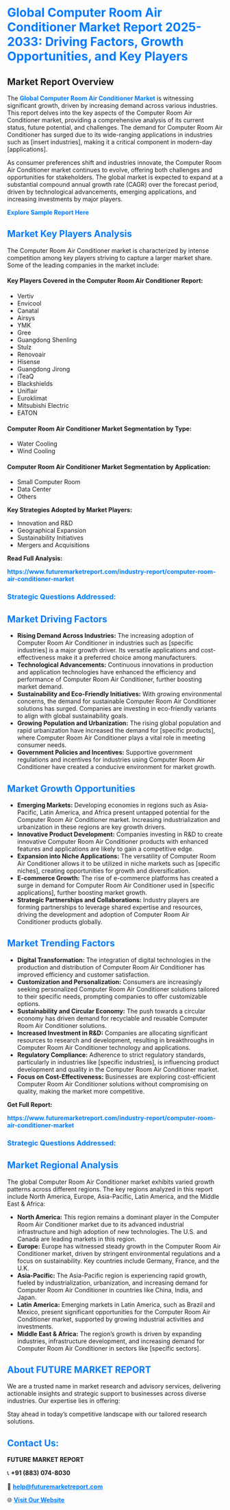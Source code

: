 <h1 style="color: #007BFF;">Global Computer Room Air Conditioner Market Report 2025-2033: Driving Factors, Growth Opportunities, and Key Players</h1>

<section id="overview">
<h2>Market Report Overview</h2>
<p>The <a href="https://www.futuremarketreport.com/industry-report/computer-room-air-conditioner-market" style="color: #007BFF; text-decoration: none;"><strong>Global Computer Room Air Conditioner Market</strong></a> is witnessing significant growth, driven by increasing demand across various industries. This report delves into the key aspects of the Computer Room Air Conditioner market, providing a comprehensive analysis of its current status, future potential, and challenges. The demand for Computer Room Air Conditioner has surged due to its wide-ranging applications in industries such as [insert industries], making it a critical component in modern-day [applications].</p>
<p>As consumer preferences shift and industries innovate, the Computer Room Air Conditioner market continues to evolve, offering both challenges and opportunities for stakeholders. The global market is expected to expand at a substantial compound annual growth rate (CAGR) over the forecast period, driven by technological advancements, emerging applications, and increasing investments by major players.</p>
</section>

<section id="overview">
<p><a href="https://www.futuremarketreport.com/request-sample/reportId=42751" style="color: #007BFF; text-decoration: none;"><strong>Explore Sample Report Here</strong></a></p>
</section>

<section id="key-players">
<h2 style="color: #007BFF;">Market Key Players Analysis</h2>
<p>The Computer Room Air Conditioner market is characterized by intense competition among key players striving to capture a larger market share. Some of the leading companies in the market include:</p>
<h4>Key Players Covered in the Computer Room Air Conditioner Report:</h4>
<ul><li>Vertiv</li><li>Envicool</li><li>Canatal</li><li>Airsys</li><li>YMK</li><li>Gree</li><li>Guangdong Shenling</li><li>Stulz</li><li>Renovoair</li><li>Hisense</li><li>Guangdong Jirong</li><li>iTeaQ</li><li>Blackshields</li><li>Uniflair</li><li>Euroklimat</li><li>Mitsubishi Electric</li><li>EATON</li></ul>
<h4>Computer Room Air Conditioner Market Segmentation by Type:</h4>
<ul><li>Water Cooling</li><li>Wind Cooling</li></ul>

<h4>Computer Room Air Conditioner Market Segmentation by Application:</h4>
<ul><li>Small Computer Room</li><li>Data Center</li><li>Others</li></ul>
<p><strong>Key Strategies Adopted by Market Players:</strong></p>
<ul>
<li>Innovation and R&D</li>
<li>Geographical Expansion</li>
<li>Sustainability Initiatives</li>
<li>Mergers and Acquisitions</li>
</ul>
</section>

<section>
<p><strong>Read Full Analysis: </strong></p><a href="https://www.futuremarketreport.com/industry-report/computer-room-air-conditioner-market" style="color: #007BFF; text-decoration: none;"><strong>https://www.futuremarketreport.com/industry-report/computer-room-air-conditioner-market</strong></a>
<h3 style="color: #007BFF;">Strategic Questions Addressed:</h3>
</section>

<section id="driving-factors">
<h2 style="color: #007BFF;">Market Driving Factors</h2>
<ul>
<li><strong>Rising Demand Across Industries:</strong> The increasing adoption of Computer Room Air Conditioner in industries such as [specific industries] is a major growth driver. Its versatile applications and cost-effectiveness make it a preferred choice among manufacturers.</li>
<li><strong>Technological Advancements:</strong> Continuous innovations in production and application technologies have enhanced the efficiency and performance of Computer Room Air Conditioner, further boosting market demand.</li>
<li><strong>Sustainability and Eco-Friendly Initiatives:</strong> With growing environmental concerns, the demand for sustainable Computer Room Air Conditioner solutions has surged. Companies are investing in eco-friendly variants to align with global sustainability goals.</li>
<li><strong>Growing Population and Urbanization:</strong> The rising global population and rapid urbanization have increased the demand for [specific products], where Computer Room Air Conditioner plays a vital role in meeting consumer needs.</li>
<li><strong>Government Policies and Incentives:</strong> Supportive government regulations and incentives for industries using Computer Room Air Conditioner have created a conducive environment for market growth.</li>
</ul>
</section>

<section id="growth-opportunities">
<h2 style="color: #007BFF;">Market Growth Opportunities</h2>
<ul>
<li><strong>Emerging Markets:</strong> Developing economies in regions such as Asia-Pacific, Latin America, and Africa present untapped potential for the Computer Room Air Conditioner market. Increasing industrialization and urbanization in these regions are key growth drivers.</li>
<li><strong>Innovative Product Development:</strong> Companies investing in R&D to create innovative Computer Room Air Conditioner products with enhanced features and applications are likely to gain a competitive edge.</li>
<li><strong>Expansion into Niche Applications:</strong> The versatility of Computer Room Air Conditioner allows it to be utilized in niche markets such as [specific niches], creating opportunities for growth and diversification.</li>
<li><strong>E-commerce Growth:</strong> The rise of e-commerce platforms has created a surge in demand for Computer Room Air Conditioner used in [specific applications], further boosting market growth.</li>
<li><strong>Strategic Partnerships and Collaborations:</strong> Industry players are forming partnerships to leverage shared expertise and resources, driving the development and adoption of Computer Room Air Conditioner products globally.</li>
</ul>
</section>

<section id="trending-factors">
<h2 style="color: #007BFF;">Market Trending Factors</h2>
<ul>
<li><strong>Digital Transformation:</strong> The integration of digital technologies in the production and distribution of Computer Room Air Conditioner has improved efficiency and customer satisfaction.</li>
<li><strong>Customization and Personalization:</strong> Consumers are increasingly seeking personalized Computer Room Air Conditioner solutions tailored to their specific needs, prompting companies to offer customizable options.</li>
<li><strong>Sustainability and Circular Economy:</strong> The push towards a circular economy has driven demand for recyclable and reusable Computer Room Air Conditioner solutions.</li>
<li><strong>Increased Investment in R&D:</strong> Companies are allocating significant resources to research and development, resulting in breakthroughs in Computer Room Air Conditioner technology and applications.</li>
<li><strong>Regulatory Compliance:</strong> Adherence to strict regulatory standards, particularly in industries like [specific industries], is influencing product development and quality in the Computer Room Air Conditioner market.</li>
<li><strong>Focus on Cost-Effectiveness:</strong> Businesses are exploring cost-efficient Computer Room Air Conditioner solutions without compromising on quality, making the market more competitive.</li>
</ul>
</section>

<section>
<p><strong>Get Full Report: </strong></p><a href="https://www.futuremarketreport.com/industry-report/computer-room-air-conditioner-market" style="color: #007BFF; text-decoration: none;"><strong>https://www.futuremarketreport.com/industry-report/computer-room-air-conditioner-market</strong></a>
<h3 style="color: #007BFF;">Strategic Questions Addressed:</h3>
</section>


<section id="regional-analysis">
<h2 style="color: #007BFF;">Market Regional Analysis</h2>
<p>The global Computer Room Air Conditioner market exhibits varied growth patterns across different regions. The key regions analyzed in this report include North America, Europe, Asia-Pacific, Latin America, and the Middle East & Africa:</p>
<ul>
<li><strong>North America:</strong> This region remains a dominant player in the Computer Room Air Conditioner market due to its advanced industrial infrastructure and high adoption of new technologies. The U.S. and Canada are leading markets in this region.</li>
<li><strong>Europe:</strong> Europe has witnessed steady growth in the Computer Room Air Conditioner market, driven by stringent environmental regulations and a focus on sustainability. Key countries include Germany, France, and the U.K.</li>
<li><strong>Asia-Pacific:</strong> The Asia-Pacific region is experiencing rapid growth, fueled by industrialization, urbanization, and increasing demand for Computer Room Air Conditioner in countries like China, India, and Japan.</li>
<li><strong>Latin America:</strong> Emerging markets in Latin America, such as Brazil and Mexico, present significant opportunities for the Computer Room Air Conditioner market, supported by growing industrial activities and investments.</li>
<li><strong>Middle East & Africa:</strong> The region’s growth is driven by expanding industries, infrastructure development, and increasing demand for Computer Room Air Conditioner in sectors like [specific sectors].</li>
</ul>
</section>

<footer>
<h2 style="color: #007BFF;">About FUTURE MARKET REPORT</h2>
<p>We are a trusted name in market research and advisory services, delivering actionable insights and strategic support to businesses across diverse industries. Our expertise lies in offering:</p>

<p>Stay ahead in today’s competitive landscape with our tailored research solutions.</p>

<h2 style="color: #007BFF;">Contact Us:</h2>
<p><strong>FUTURE MARKET REPORT</strong></p>
<p>📞 <strong>+91 (883) 074-8030</strong></p>
<p>📧 <strong><a href="mailto:help@futuremarketreport.com" style="color: #007BFF;">help@futuremarketreport.com</a></strong></p>
<p>🌐 <strong><a href="https://www.futuremarketreport.com/" style="color: #007BFF;">Visit Our Website</a></strong></p>
</footer>
